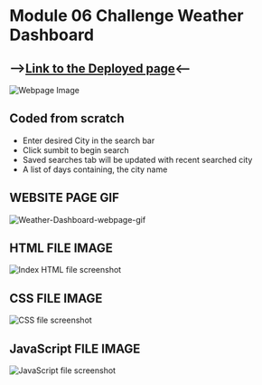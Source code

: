 
# Module 06 Challenge Weather Dashboard
## -->[Link to the Deployed page](https://thvt1guy.github.io/module-6-challenge-weather-dashboard/)<--

![Webpage Image]()

## Coded from scratch
- Enter desired City in the search bar
- Click sumbit to begin search
- Saved searches tab will be updated with recent searched city
- A list of days containing, the city name

## WEBSITE PAGE GIF
![Weather-Dashboard-webpage-gif]()
## HTML FILE IMAGE
![Index HTML file screenshot]()
## CSS FILE IMAGE
![CSS file screenshot]()
## JavaScript FILE IMAGE
![JavaScript file screenshot]()